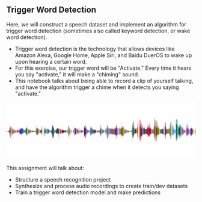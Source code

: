 ## Trigger Word Detection

Here, we will construct a speech dataset and implement an algorithm for trigger word detection (sometimes also called keyword detection, or wake word detection). 

* Trigger word detection is the technology that allows devices like Amazon Alexa, Google Home, Apple Siri, and Baidu DuerOS to wake up upon hearing a certain word.  
* For this exercise, our trigger word will be "Activate." Every time it hears you say "activate," it will make a "chiming" sound. 
* This notebook talks about being able to record a clip of yourself talking, and have the algorithm trigger a chime when it detects you saying "activate." 

<img src="images/sound.png" style="width:1000px;height:150px;">

This assignment will talk about: 
- Structure a speech recognition project
- Synthesize and process audio recordings to create train/dev datasets
- Train a trigger word detection model and make predictions
